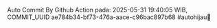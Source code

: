 Auto Commit By Github Action pada: 2025-05-31 19:40:05 WIB, COMMIT_UUID ae784b34-bf73-476a-aace-c96bac897b68 #autohijau🗿
